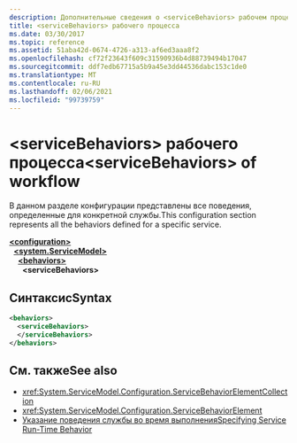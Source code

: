 ```yaml
---
description: Дополнительные сведения о <serviceBehaviors> рабочем процессе
title: <serviceBehaviors> рабочего процесса
ms.date: 03/30/2017
ms.topic: reference
ms.assetid: 51aba42d-0674-4726-a313-af6ed3aaa8f2
ms.openlocfilehash: cf72f23643f609c31590936b4d88739494b17047
ms.sourcegitcommit: ddf7edb67715a5b9a45e3dd44536dabc153c1de0
ms.translationtype: MT
ms.contentlocale: ru-RU
ms.lasthandoff: 02/06/2021
ms.locfileid: "99739759"
---
```

# <a name="servicebehaviors-of-workflow"></a><span data-ttu-id="347f3-103">\<serviceBehaviors> рабочего процесса</span><span class="sxs-lookup"><span data-stu-id="347f3-103">\<serviceBehaviors> of workflow</span></span>

<span data-ttu-id="347f3-104">В данном разделе конфигурации представлены все поведения, определенные для конкретной службы.</span><span class="sxs-lookup"><span data-stu-id="347f3-104">This configuration section represents all the behaviors defined for a specific service.</span></span>  

[**\<configuration>**](../configuration-element.md)\
&nbsp;&nbsp;[**\<system.ServiceModel>**](system-servicemodel-of-workflow.md)\
&nbsp;&nbsp;&nbsp;&nbsp;[**\<behaviors>**](behaviors-of-workflow.md)\
&nbsp;&nbsp;&nbsp;&nbsp;&nbsp;&nbsp;**\<serviceBehaviors>**  
  
## <a name="syntax"></a><span data-ttu-id="347f3-105">Синтаксис</span><span class="sxs-lookup"><span data-stu-id="347f3-105">Syntax</span></span>  
  
```xml  
<behaviors>  
  <serviceBehaviors>  
  </serviceBehaviors>  
</behaviors>  
```  
  
## <a name="see-also"></a><span data-ttu-id="347f3-106">См. также</span><span class="sxs-lookup"><span data-stu-id="347f3-106">See also</span></span>

- <xref:System.ServiceModel.Configuration.ServiceBehaviorElementCollection>
- <xref:System.ServiceModel.Configuration.ServiceBehaviorElement>
- [<span data-ttu-id="347f3-107">Указание поведения службы во время выполнения</span><span class="sxs-lookup"><span data-stu-id="347f3-107">Specifying Service Run-Time Behavior</span></span>](../../../wcf/specifying-service-run-time-behavior.md)
